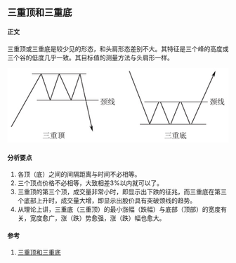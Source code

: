 ## 三重顶和三重底

#### 正文
三重顶或三重底是较少见的形态，和头肩形态差别不大。其特征是三个峰的高度或三个谷的低度几乎一致。其目标值的测量方法与头肩形一样。

![三重顶](/images/article/三重顶和三重底/sanChongDing_01.jpg '三重顶')

#### 分析要点
1. 各顶（底）之间的间隔距离与时间不必相等。
1. 三个顶点价格不必相等，大致相差3%以内就可以了。
1. 三重顶的第三个顶，成交量非常小时，即显示出下跌的征兆，而三重底在第三个底部上升时，成交量大增，即显示出股价具有突破颈线的趋势。
1. 从理论上讲，三重底（三重顶）的最小涨幅（跌幅）与底部（顶部）的宽度有关，宽度愈广，涨（跌）势愈强，涨（跌）幅也愈大。

#### 参考
1. [三重顶和三重底](http://edu.cfachina.org/qhxy/QHABC/jsmfx/201510/t20151023_1878326.html '三重顶和三重底')